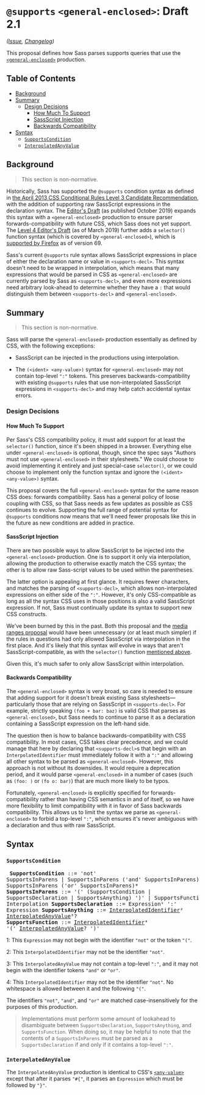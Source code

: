 # `@supports` `<general-enclosed>`: Draft 2.1

*([Issue](https://github.com/sass/sass/issues/2780), [Changelog](supports-general.changes.md))*

This proposal defines how Sass parses supports queries that use the
[`<general-enclosed>`][] production.

[`<general-enclosed>`]: https://drafts.csswg.org/mediaqueries-4/#typedef-general-enclosed

## Table of Contents

* [Background](#background)
* [Summary](#summary)
  * [Design Decisions](#design-decisions)
    * [How Much To Support](#how-much-to-support)
    * [SassScript Injection](#sassscript-injection)
    * [Backwards Compatibility](#backwards-compatibility)
* [Syntax](#syntax)
  * [`SupportsCondition`](#supportscondition)
  * [`InterpolatedAnyValue`](#interpolatedanyvalue)

## Background

> This section is non-normative.

Historically, Sass has supported the `@supports` condition syntax as defined in
[the April 2013 CSS Conditional Rules Level 3 Candidate Recommendation][], with
the addition of supporting raw SassScript expressions in the declaration syntax.
The [Editor's Draft][] (as published October 2019) expands this syntax with a
`<general-enclosed>` production to ensure parser forwards-compatibility with
future CSS, which Sass does not yet support. The [Level 4 Editor's Draft][] (as
of March 2019) further adds a `selector()` function syntax (which is covered by
`<general-enclosed>`), which is [supported by Firefox][] as of version 69.

[the April 2013 CSS Conditional Rules Level 3 Candidate Recommendation]: https://www.w3.org/TR/2013/CR-css3-conditional-20130404/#at-supports
[Editor's Draft]: https://drafts.csswg.org/css-conditional-3/#at-supports
[Level 4 Editor's Draft]: https://drafts.csswg.org/css-conditional-4/#at-supports-ext
[supported by Firefox]: https://caniuse.com/#search=supports%20selector

Sass's current `@supports` rule syntax allows SassScript expressions in place of
either the declaration name or value in `<supports-decl>`. This syntax doesn't
need to be wrapped in interpolation, which means that many expressions that
would be parsed in CSS as `<general-enclosed>` are currently parsed by Sass as
`<supports-decl>`, and even more expressions need arbitrary look-ahead to
determine whether they have a `:` that would distinguish them between
`<supports-decl>` and `<general-enclosed>`.

## Summary

> This section is non-normative.

Sass will parse the `<general-enclosed>` production essentially as defined by
CSS, with the following exceptions:

* SassScript can be injected in the productions using interpolation.

* The `(<ident> <any-value>)` syntax for `<general-enclosed>` may not contain
  top-level `":"` tokens. This preserves backwards-compatibility with existing
  `@supports` rules that use non-interpolated SassScript expressions in
  `<supports-decl>` and may help catch accidental syntax errors.

### Design Decisions

#### How Much To Support

Per Sass's CSS compatibility policy, it must add support for at least the
`selector()` function, since it's been shipped in a browser. Everything else
under `<general-enclosed>` is optional, though, since the spec says "Authors
must not use `<general-enclosed>` in their stylesheets." We could choose to
avoid implementing it entirely and just special-case `selector()`, or we could
choose to implement only the function syntax and ignore the `(<ident>
<any-value>)` syntax.

This proposal covers the full `<general-enclosed>` syntax for the same reason
CSS does: forwards compatibility. Sass has a general policy of loose coupling
with CSS, so that Sass needs as few updates as possible as CSS continues to
evolve. Supporting the full range of potential syntax for `@supports` conditions
now means that we'll need fewer proposals like this in the future as new
conditions are added in practice.

#### SassScript Injection

There are two possible ways to allow SassScript to be injected into the
`<general-enclosed>` production. One is to support it only via interpolation,
allowing the production to otherwise exactly match the CSS syntax; the other is
to allow raw Sass-script values to be used within the parentheses.

The latter option is appealing at first glance. It requires fewer characters,
and matches the parsing of `<supports-decl>`, which allows non-interpolated
expressions on either side of the `":"`. However, it's only CSS-compatible as
long as all the syntax CSS uses in those positions is also a valid SassScript
expression. If not, Sass must continually update its syntax to support new CSS
constructs.

We've been burned by this in the past. Both this proposal and the [media ranges
proposal][] would have been unnecessary (or at least much simpler) if the rules
in questions had only allowed SassScript via interpolation in the first place.
And it's likely that this syntax *will* evolve in ways that aren't
SassScript-compatible, as with the `selector()` function [mentioned above][].

[media ranges proposal]: ../accepted/media-ranges.md
[mentioned above]: #background

Given this, it's much safer to only allow SassScript within interpolation.

#### Backwards Compatibility

The `<general-enclosed>` syntax is very broad, so care is needed to ensure that
adding support for it doesn't break existing Sass stylesheets—particularly those
that are relying on SassScript in `<supports-decl>`. For example, strictly
speaking `(foo + bar: baz)` is valid CSS that parses as `<general-enclosed>`,
but Sass needs to continue to parse it as a declaration containing a SassScript
expression on the left-hand side.

The question then is how to balance backwards-compatibility with CSS
compatibility. In most cases, CSS takes clear precedence, and we could manage
that here by declaring that `<supports-decl>`s that begin with an
`InterpolatedIdentifier` must immediately follow it with a `":"` and allowing
all other syntax to be parsed as `<general-enclosed>`. However, this approach is
not without its downsides. It would require a deprecation period, and it would
parse `<general-enclosed>` in a number of cases (such as `(foo: )` or `(fo o:
bar)`) that are much more likely to be typos.

Fortunately, `<general-enclosed>` is explicitly specified for
forwards-compatibility rather than having CSS semantics in and of itself, so we
have more flexibility to limit compatibility with it in favor of Sass backwards
compatibility. This allows us to limit the syntax we parse as
`<general-enclosed>` to forbid a top-level `":"`, which ensures it's never
ambiguous with a declaration and thus with raw SassScript.

## Syntax

### `SupportsCondition`

<x><pre>
**SupportsCondition**   ::= 'not' SupportsInParens
&#32;                     | SupportsInParens ('and' SupportsInParens)*
&#32;                     | SupportsInParens ('or' SupportsInParens)*
**SupportsInParens**    ::= '(' (SupportsCondition | SupportsDeclaration | SupportsAnything) ')'
&#32;                     | SupportsFunction | Interpolation
**SupportsDeclaration** ::= Expression¹ ':' Expression
**SupportsAnything**    ::= [InterpolatedIdentifier][]² [InterpolatedAnyValue][]³?
**SupportsFunction**    ::= [InterpolatedIdentifier][]⁴ '(' [InterpolatedAnyValue][]? ')'
</pre></x>

[InterpolatedIdentifier]: ../spec/syntax.md#interpolatedidentifier
[InterpolatedAnyValue]: #interpolatedanyvalue

1: This `Expression` may not begin with the identifier `"not"` or the token
`"("`.

2: This `InterpolatedIdentifier` may not be the identifier `"not"`.

3: This `InterpolatedAnyValue` may not contain a top-level `":"`, and it may not
begin with the identifier tokens `"and"` or `"or"`.

4: This `InterpolatedIdentifier` may not be the identifier `"not"`. No
whitespace is allowed between it and the following `"("`.

The identifiers `"not"`, `"and"`, and `"or"` are matched case-insensitively for
the purposes of this production.

> Implementations must perform some amount of lookahead to disambiguate between
> `SupportsDeclaration`, `SupportsAnything`, and `SupportsFunction`. When doing
> so, it may be helpful to note that the contents of a `SupportsInParens` must
> be parsed as a `SupportsDeclaration` if and only if it contains a top-level
> `":"`.

### `InterpolatedAnyValue`

The `InterpolatedAnyValue` production is identical to CSS's [`<any-value>`][]
except that after it parses `"#{"`, it parses an `Expression` which must be
followed by `"}"`.

[`<any-value>`]: https://drafts.csswg.org/css-syntax-3/#typedef-any-value
